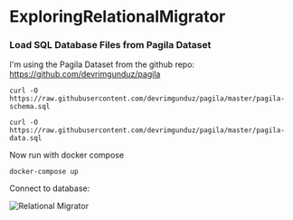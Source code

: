 # ExploringRelationalMigrator

### Load SQL Database Files from Pagila Dataset

I'm using the Pagila Dataset from the github repo: https://github.com/devrimgunduz/pagila

```
curl -O https://raw.githubusercontent.com/devrimgunduz/pagila/master/pagila-schema.sql

curl -O https://raw.githubusercontent.com/devrimgunduz/pagila/master/pagila-data.sql
```

Now run with docker compose

```
docker-compose up
```

Connect to database:

![Relational Migrator](Screenshot%202025-06-30%20at%205.50.10%20PM.png)

